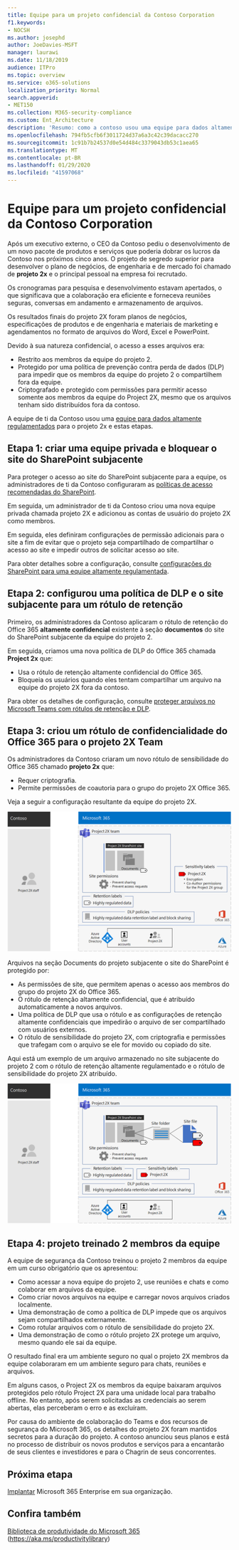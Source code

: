 ```yaml
---
title: Equipe para um projeto confidencial da Contoso Corporation
f1.keywords:
- NOCSH
ms.author: josephd
author: JoeDavies-MSFT
manager: laurawi
ms.date: 11/18/2019
audience: ITPro
ms.topic: overview
ms.service: o365-solutions
localization_priority: Normal
search.appverid:
- MET150
ms.collection: M365-security-compliance
ms.custom: Ent_Architecture
description: 'Resumo: como a contoso usou uma equipe para dados altamente regulamentados de um projeto de segredo superior para desenvolver um novo pacote de produtos e serviços.'
ms.openlocfilehash: 794fb5cfb6f3011724d37a6a3c42c39dacacc270
ms.sourcegitcommit: 1c91b7b24537d0e54d484c3379043db53c1aea65
ms.translationtype: MT
ms.contentlocale: pt-BR
ms.lasthandoff: 01/29/2020
ms.locfileid: "41597068"
---
```

# <a name="team-for-a-top-secret-project-of-the-contoso-corporation"></a>Equipe para um projeto confidencial da Contoso Corporation

Após um executivo externo, o CEO da Contoso pediu o desenvolvimento de um novo pacote de produtos e serviços que poderia dobrar os lucros da Contoso nos próximos cinco anos. O projeto de segredo superior para desenvolver o plano de negócios, de engenharia e de mercado foi chamado de **projeto 2x** e o principal pessoal na empresa foi recrutado. 

Os cronogramas para pesquisa e desenvolvimento estavam apertados, o que significava que a colaboração era eficiente e forneceva reuniões seguras, conversas em andamento e armazenamento de arquivos.

Os resultados finais do projeto 2X foram planos de negócios, especificações de produtos e de engenharia e materiais de marketing e agendamentos no formato de arquivos do Word, Excel e PowerPoint. 

Devido à sua natureza confidencial, o acesso a esses arquivos era:

- Restrito aos membros da equipe do projeto 2.
- Protegido por uma política de prevenção contra perda de dados (DLP) para impedir que os membros da equipe do projeto 2 o compartilhem fora da equipe.
- Criptografado e protegido com permissões para permitir acesso somente aos membros da equipe do Project 2X, mesmo que os arquivos tenham sido distribuídos fora da contoso.

A equipe de ti da Contoso usou uma [equipe para dados altamente regulamentados](secure-teams-highly-regulated-data-scenario.md) para o projeto 2x e estas etapas.

## <a name="step-1-created-a-private-team-and-locked-down-the-underlying-sharepoint-site"></a>Etapa 1: criar uma equipe privada e bloquear o site do SharePoint subjacente

Para proteger o acesso ao site do SharePoint subjacente para a equipe, os administradores de ti da Contoso configuraram as [políticas de acesso recomendadas do SharePoint](sharepoint-file-access-policies.md).

Em seguida, um administrador de ti da Contoso criou uma nova equipe privada chamada projeto 2X e adicionou as contas de usuário do projeto 2X como membros.

Em seguida, eles definiram configurações de permissão adicionais para o site a fim de evitar que o projeto seja compartilhado de compartilhar o acesso ao site e impedir outros de solicitar acesso ao site.

Para obter detalhes sobre a configuração, consulte [configurações do SharePoint para uma equipe altamente regulamentada](https://docs.microsoft.com/microsoft-365/security/office-365-security/deploy-teams-three-tiers#highly-confidential-teams).

## <a name="step-2-configured-a-dlp-policy-and-the-underlying-site-for-a-retention-label"></a>Etapa 2: configurou uma política de DLP e o site subjacente para um rótulo de retenção 

Primeiro, os administradores da Contoso aplicaram o rótulo de retenção do Office 365 **altamente confidencial** existente à seção **documentos** do site do SharePoint subjacente da equipe do projeto 2.

Em seguida, criamos uma nova política de DLP do Office 365 chamada **Project 2x** que:

- Usa o rótulo de retenção altamente confidencial do Office 365.
- Bloqueia os usuários quando eles tentam compartilhar um arquivo na equipe do projeto 2X fora da contoso.

Para obter os detalhes de configuração, consulte [proteger arquivos no Microsoft Teams com rótulos de retenção e DLP](https://docs.microsoft.com/microsoft-365/security/office-365-security/deploy-teams-retention-dlp).

## <a name="step-3-created-an-office-365-sensitivity-label-for-the-project-2x-team"></a>Etapa 3: criou um rótulo de confidencialidade do Office 365 para o projeto 2X Team

Os administradores da Contoso criaram um novo rótulo de sensibilidade do Office 365 chamado **projeto 2x** que:

- Requer criptografia.
- Permite permissões de coautoria para o grupo do projeto 2X Office 365.

Veja a seguir a configuração resultante da equipe do projeto 2X.

![A configuração resultante da equipe do projeto 2X](./media/contoso-team-for-highly-confidential-assets/final-config.png)
 
Arquivos na seção Documents do projeto subjacente o site do SharePoint é protegido por:

- As permissões de site, que permitem apenas o acesso aos membros do grupo do projeto 2X do Office 365.
- O rótulo de retenção altamente confidencial, que é atribuído automaticamente a novos arquivos.
- Uma política de DLP que usa o rótulo e as configurações de retenção altamente confidenciais que impedirão o arquivo de ser compartilhado com usuários externos.
- O rótulo de sensibilidade do projeto 2X, com criptografia e permissões que trafegam com o arquivo se ele for movido ou copiado do site.

Aqui está um exemplo de um arquivo armazenado no site subjacente do projeto 2 com o rótulo de retenção altamente regulamentado e o rótulo de sensibilidade do projeto 2X atribuído.

![Um exemplo de um arquivo armazenado no site subjacente do projeto 2](./media/contoso-team-for-highly-confidential-assets/final-config-example-file.png)
 
## <a name="step-4-trained-project-2x-team-members"></a>Etapa 4: projeto treinado 2 membros da equipe

A equipe de segurança da Contoso treinou o projeto 2 membros da equipe em um curso obrigatório que os apresentou:

- Como acessar a nova equipe do projeto 2, use reuniões e chats e como colaborar em arquivos da equipe.
- Como criar novos arquivos na equipe e carregar novos arquivos criados localmente.
- Uma demonstração de como a política de DLP impede que os arquivos sejam compartilhados externamente.
- Como rotular arquivos com o rótulo de sensibilidade do projeto 2X.
- Uma demonstração de como o rótulo projeto 2X protege um arquivo, mesmo quando ele sai da equipe.

O resultado final era um ambiente seguro no qual o projeto 2X membros da equipe colaboraram em um ambiente seguro para chats, reuniões e arquivos.

Em alguns casos, o Project 2X os membros da equipe baixaram arquivos protegidos pelo rótulo Project 2X para uma unidade local para trabalho offline. No entanto, após serem solicitadas as credenciais ao serem abertas, elas perceberam o erro e as excluíram.

Por causa do ambiente de colaboração do Teams e dos recursos de segurança do Microsoft 365, os detalhes do projeto 2X foram mantidos secretos para a duração do projeto. A contoso anunciou seus planos e está no processo de distribuir os novos produtos e serviços para a encantarão de seus clientes e investidores e para o Chagrin de seus concorrentes.

## <a name="next-step"></a>Próxima etapa

[Implantar](deploy-microsoft-365-enterprise.md) Microsoft 365 Enterprise em sua organização.

## <a name="see-also"></a>Confira também

[Biblioteca de produtividade do Microsoft 365](https://aka.ms/productivitylibrary) (https://aka.ms/productivitylibrary)
